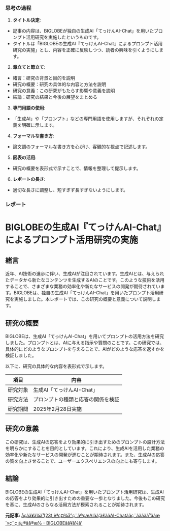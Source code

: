 ### 思考の過程

1. **タイトル決定**:
 - 記事の内容は、BIGLOBEが独自の生成AI「てっけんAI-Chat」を用いたプロンプト活用研究を実施したというものです。
 - タイトルは「BIGLOBEの生成AI『てっけんAI-Chat』によるプロンプト活用研究の実施」とし、内容を正確に反映しつつ、読者の興味を引くようにします。

2. **章立てと節立て**:
 - 緒言：研究の背景と目的を説明
 - 研究の概要：研究の具体的な内容と方法を説明
 - 研究の意義：この研究がもたらす影響や意義を説明
 - 結論：研究の結果と今後の展望をまとめる

3. **専門用語の使用**:
 - 「生成AI」や「プロンプト」などの専門用語を使用しますが、それぞれの定義を明確に示します。

4. **フォーマルな書き方**:
 - 論文調のフォーマルな書き方を心がけ、客観的な視点で記述します。

5. **図表の活用**:
 - 研究の概要を表形式で示すことで、情報を整理して提示します。

6. **レポートの長さ**:
 - 適切な長さに調整し、短すぎず長すぎないようにします。

### レポート

# BIGLOBEの生成AI『てっけんAI-Chat』によるプロンプト活用研究の実施

## 緒言

近年、AI技術の進歩に伴い、生成AIが注目されています。生成AIとは、与えられたデータから新たなコンテンツを生成するAIのことです。このような技術を活用することで、さまざまな業務の効率化や新たなサービスの開発が期待されています。BIGLOBEは、独自の生成AI「てっけんAI-Chat」を用いたプロンプト活用研究を実施しました。本レポートでは、この研究の概要と意義について説明します。

## 研究の概要

BIGLOBEは、生成AI「てっけんAI-Chat」を用いてプロンプトの活用方法を研究しました。プロンプトとは、AIに与える指示や質問のことです。この研究では、具体的にどのようなプロンプトを与えることで、AIがどのような応答を返すかを検証しました。

以下に、研究の具体的な内容を表形式で示します。

| 項目 | 内容 |
| --- | --- |
| 研究対象 | 生成AI「てっけんAI-Chat」 |
| 研究方法 | プロンプトの種類と応答の関係を検証 |
| 研究期間 | 2025年2月28日実施 |

## 研究の意義

この研究は、生成AIの応答をより効果的に引き出すためのプロンプトの設計方法を明らかにすることを目的としています。これにより、生成AIを活用した業務の効率化や新たなサービスの開発が進むことが期待されます。また、生成AIの応答の質を向上させることで、ユーザーエクスペリエンスの向上にも寄与します。

## 結論

BIGLOBEの生成AI「てっけんAI-Chat」を用いたプロンプト活用研究は、生成AIの応答をより効果的に引き出すための重要な一歩となりました。今後もこの研究を基に、生成AIのさらなる活用方法が模索されることが期待されます。

**元記事:** [åçãã¥ã¼ã¹(23) èªç¤¾å°ç¨ã®çæAIãã¦ã£ããAI-Chatããç¨ãããã­ã³ããæ´»ç¨ç ä¿®ãå®æ½ - BIGLOBEãã¥ã¼ã¹](https://news.biglobe.ne.jp/economy/0228/4220119030/prt_d141073-12-5330d8de56fc0c1ebbe8-0_jpg.html)